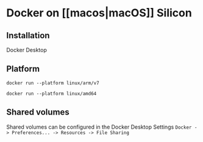 # Docker on [[macos|macOS]] Silicon
## Installation
Docker Desktop

## Platform
```
docker run --platform linux/arm/v7

docker run --platform linux/amd64
```

## Shared volumes
Shared volumes can be configured in the Docker Desktop Settings `Docker -> Preferences... -> Resources -> File Sharing`

